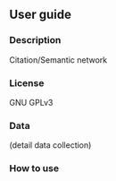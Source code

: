 ## User guide

### Description
Citation/Semantic network

### License

GNU GPLv3

### Data

(detail data collection)

### How to use